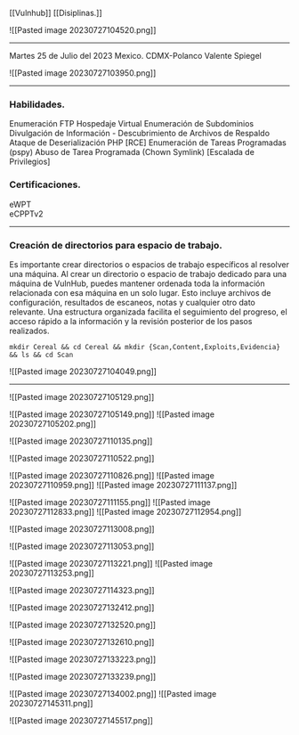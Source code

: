 [[Vulnhub]] [[Disiplinas.]]

![[Pasted image 20230727104520.png]]

---
Martes 25 de Julio del 2023 Mexico.
CDMX-Polanco
Valente Spiegel

![[Pasted image 20230727103950.png]]

---

### Habilidades. 

Enumeración FTP 
Hospedaje Virtual 
Enumeración de Subdominios 
Divulgación de Información - Descubrimiento de Archivos de Respaldo 
Ataque de Deserialización PHP [RCE] 
Enumeración de Tareas Programadas (pspy) 
Abuso de Tarea Programada (Chown Symlink) [Escalada de Privilegios]

### Certificaciones.

eWPT  
eCPPTv2

---
### Creación de directorios para espacio de trabajo.

Es importante crear directorios o espacios de trabajo específicos al resolver una máquina.
Al crear un directorio o espacio de trabajo dedicado para una máquina de VulnHub, puedes mantener ordenada toda la información relacionada con esa máquina en un solo lugar. Esto incluye archivos de configuración, resultados de escaneos, notas y cualquier otro dato relevante. Una estructura organizada facilita el seguimiento del progreso, el acceso rápido a la información y la revisión posterior de los pasos realizados.

```
mkdir Cereal && cd Cereal && mkdir {Scan,Content,Exploits,Evidencia} && ls && cd Scan
```
![[Pasted image 20230727104049.png]]

---

![[Pasted image 20230727105129.png]]

![[Pasted image 20230727105149.png]]
![[Pasted image 20230727105202.png]]

![[Pasted image 20230727110135.png]]

![[Pasted image 20230727110522.png]]

![[Pasted image 20230727110826.png]]
![[Pasted image 20230727110959.png]]
![[Pasted image 20230727111137.png]]

![[Pasted image 20230727111155.png]]
![[Pasted image 20230727112833.png]]
![[Pasted image 20230727112954.png]]

![[Pasted image 20230727113008.png]]

![[Pasted image 20230727113053.png]]

![[Pasted image 20230727113221.png]]
![[Pasted image 20230727113253.png]]

![[Pasted image 20230727114323.png]]

![[Pasted image 20230727132412.png]]

![[Pasted image 20230727132520.png]]

![[Pasted image 20230727132610.png]]

![[Pasted image 20230727133223.png]]

![[Pasted image 20230727133239.png]]

![[Pasted image 20230727134002.png]]
![[Pasted image 20230727145311.png]]

![[Pasted image 20230727145517.png]]

